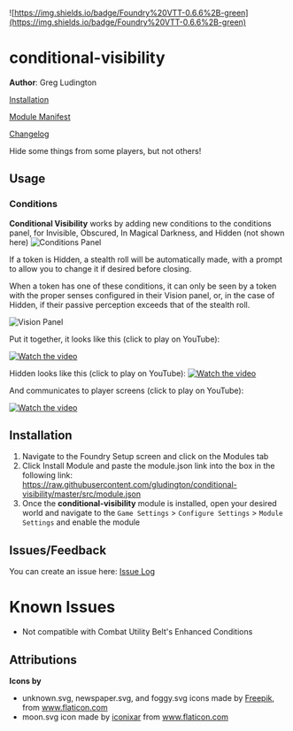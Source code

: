 ![https://img.shields.io/badge/Foundry%20VTT-0.6.6%2B-green](https://img.shields.io/badge/Foundry%20VTT-0.6.6%2B-green)

# conditional-visibility
**Author**: Greg Ludington  

[Installation](#Installation)

[Module Manifest](https://raw.githubusercontent.com/death-save/maestro/master/module.json)

[Changelog](https://github.com/death-save/maestro/blob/master/CHANGELOG.md)


Hide some things from some players, but not others!

## Usage

### Conditions
**Conditional Visibility** works by adding new conditions to the conditions panel, for Invisible, Obscured, In Magical Darkness, and Hidden (not shown here)
![Conditions Panel](https://raw.githubusercontent.com/gludington/conditional-visibility/master/src/support/conditions.png)

If a token is Hidden, a stealth roll will be automatically made, with a prompt to allow you to change it if desired before closing.

When a token has one of these conditions, it can only be seen by a token with the proper senses configured in their Vision panel, or, in the case of Hidden, if their
passive perception exceeds that of the stealth roll.

![Vision Panel](https://raw.githubusercontent.com/gludington/conditional-visibility/master/src/support/visionControls.png)

Put it together, it looks like this (click to play on YouTube):

[![Watch the video](https://img.youtube.com/vi/IlgjHmSAsww/hqdefault.jpg)](https://youtu.be/IlgjHmSAsww)

Hidden looks like this (click to play on YouTube):
[![Watch the video](https://img.youtube.com/vi/pYay4fRlnu4/hqdefault.jpg)](https://youtu.be/pYay4fRlnu4)

And communicates to player screens (click to play on YouTube):

[![Watch the video](https://img.youtube.com/vi/U308ksxblZU/hqdefault.jpg)](https://youtu.be/U308ksxblZU)

## Installation

1. Navigate to the Foundry Setup screen and click on the Modules tab
2. Click Install Module and paste the module.json link into the box in the following link: https://raw.githubusercontent.com/gludington/conditional-visibility/master/src/module.json
3. Once the **conditional-visibility** module is installed, open your desired world and navigate to the `Game Settings` > `Configure Settings` > `Module Settings` and enable the module

## Issues/Feedback

You can create an issue here: [Issue Log](https://github.com/gludington/conditional-visibility/issues)

# Known Issues
* Not compatible with Combat Utility Belt's Enhanced Conditions

## Attributions
**Icons by**
* unknown.svg, newspaper.svg, and foggy.svg icons made by <a href="https://www.flaticon.com/authors/freepik" title="Freepik">Freepik</a>, from <a href="https://www.flaticon.com/" title="Flaticon"> www.flaticon.com</a>
* moon.svg icon made by <a href="https://www.flaticon.com/authors/iconixar" title="iconixar">iconixar</a> from <a href="https://www.flaticon.com/" title="Flaticon"> www.flaticon.com</a>